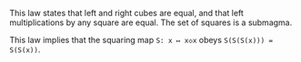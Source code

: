 This law states that left and right cubes are equal, and that left multiplications by any square are equal.  The set of squares is a submagma.

This law implies that the squaring map `S: x ↦ x◇x` obeys `S(S(S(x))) = S(S(x))`.
